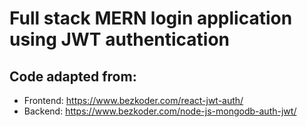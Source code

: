# Full stack MERN login application using JWT authentication

## Code adapted from: 
- Frontend: https://www.bezkoder.com/react-jwt-auth/
- Backend: https://www.bezkoder.com/node-js-mongodb-auth-jwt/
